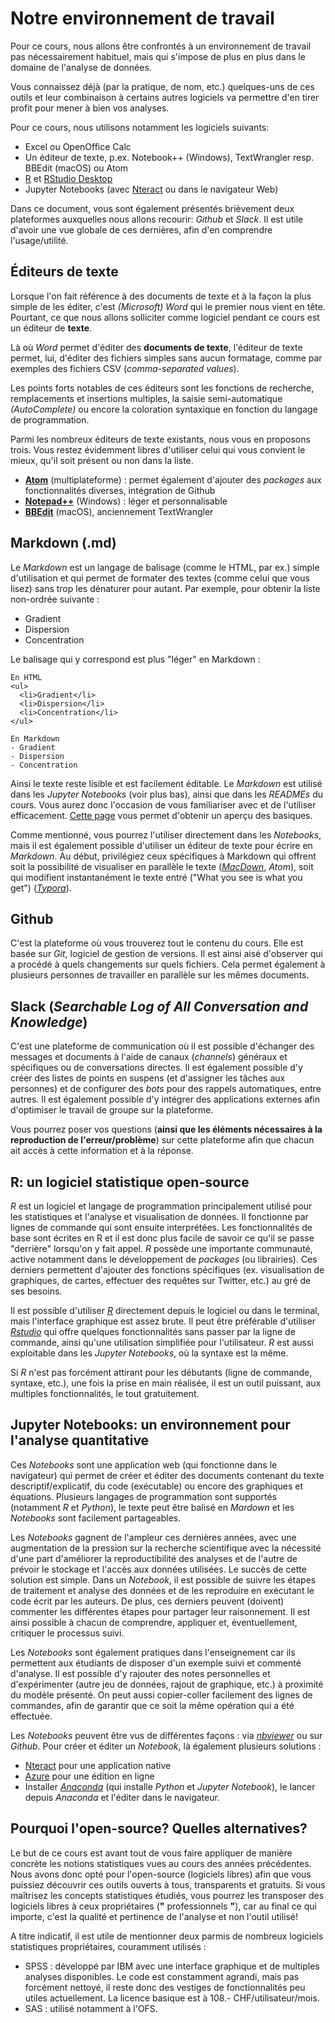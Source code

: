 # Notre environnement de travail

Pour ce cours, nous allons être confrontés à un environnement de travail pas nécessairement habituel, mais qui s'impose de plus en plus dans le domaine de l'analyse de données.

Vous connaissez déjà (par la pratique, de nom, etc.) quelques-uns de ces outils et leur combinaison à certains autres logiciels va permettre d'en tirer profit pour mener à bien vos analyses.

Pour ce cours, nous utilisons notamment les logiciels suivants:

- Excel ou OpenOffice Calc
- Un éditeur de texte, p.ex. Notebook++ (Windows), TextWrangler resp. BBEdit (macOS) ou Atom
- [R](https://www.r-project.org/) et [RStudio Desktop](https://www.rstudio.com/products/rstudio/)
- Jupyter Notebooks (avec [Nteract](https://nteract.io/) ou dans le navigateur Web)

Dans ce document, vous sont également présentés brièvement deux plateformes auxquelles nous allons recourir: _Github_ et _Slack_. Il est utile d'avoir une vue globale de ces dernières, afin d'en comprendre l'usage/utilité.

## Éditeurs de texte

Lorsque l'on fait référence à des documents de texte et à la façon la plus simple de les éditer, c'est _(Microsoft) Word_ qui le premier nous vient en tête. Pourtant, ce que nous allons solliciter comme logiciel pendant ce cours est un éditeur de **texte**.

Là où _Word_ permet d'éditer des **documents de texte**, l'éditeur de texte permet, lui, d'éditer des fichiers simples sans aucun formatage, comme par exemples des fichiers CSV (_comma-separated values_).

Les points forts notables de ces éditeurs sont les fonctions de recherche, remplacements et insertions multiples, la saisie semi-automatique _(AutoComplete)_ ou encore la coloration syntaxique en fonction du langage de programmation.

Parmi les nombreux éditeurs de texte existants, nous vous en proposons trois. Vous restez évidemment libres d'utiliser celui qui vous convient le mieux, qu'il soit présent ou non dans la liste.

+ **[Atom](https://atom.io/)** (multiplateforme) : permet également d'ajouter des _packages_ aux fonctionnalités diverses, intégration de Github
+ **[Notepad++](https://notepad-plus-plus.org/fr/)** (Windows) : léger et personnalisable
+ **[BBEdit](https://www.barebones.com/products/bbedit/)** (macOS), anciennement TextWrangler

## Markdown (.md)

Le _Markdown_ est un langage de balisage (comme le HTML, par ex.) simple d'utilisation et qui permet de formater des textes (comme celui que vous lisez) sans trop les dénaturer pour autant. Par exemple, pour obtenir la liste non-ordrée suivante :
- Gradient
- Dispersion
- Concentration


Le balisage qui y correspond est plus "léger" en Markdown :

    En HTML
    <ul>
      <li>Gradient</li>
      <li>Dispersion</li>
      <li>Concentration</li>
    </ul>

    En Markdown
    - Gradient
    - Dispersion
    - Concentration

Ainsi le texte reste lisible et est facilement éditable. Le _Markdown_ est utilisé dans les _Jupyter Notebooks_ (voir plus bas), ainsi que dans les _READMEs_ du cours. Vous aurez donc l'occasion de vous familiariser avec et de l'utiliser efficacement. [Cette page](https://daringfireball.net/projects/markdown/basics) vous permet d'obtenir un aperçu des basiques.

Comme mentionné, vous pourrez l'utiliser directement dans les _Notebooks_, mais il est également possible d'utiliser un éditeur de texte pour écrire en _Markdown_. Au début, privilégiez ceux spécifiques à Markdown qui offrent soit la possibilité de visualiser en parallèle le texte ([_MacDown_](https://macdown.uranusjr.com/), _Atom_), soit qui modifient instantanément le texte entré ("What you see is what you get") ([_Typora_](https://www.typora.io/)).

## Github

C'est la plateforme où vous trouverez tout le contenu du cours. Elle est basée sur _Git_, logiciel de gestion de versions. Il est ainsi aisé d'observer qui a procédé à quels changements sur quels fichiers. Cela permet également à plusieurs personnes de travailler en parallèle sur les mêmes documents.

## Slack (_Searchable Log of All Conversation and Knowledge_)

C'est une plateforme de communication où il est possible d'échanger des messages et documents à l'aide de canaux (_channels_) généraux et spécifiques ou de conversations directes. Il est également possible d'y créer des listes de points en suspens (et d'assigner les tâches aux personnes) et de configurer des _bots_ pour des rappels automatiques, entre autres. Il est également possible d'y intégrer des applications externes afin d'optimiser le travail de groupe sur la plateforme.

Vous pourrez poser vos questions (**ainsi que les éléments nécessaires à la reproduction de l'erreur/problème**) sur cette plateforme afin que chacun ait accès à cette information et à la réponse.

## R: un logiciel statistique open-source

_R_ est un logiciel et langage de programmation principalement utilisé pour les statistiques et l'analyse et visualisation de données.
Il fonctionne  par lignes de commande qui sont ensuite interprétées. Les fonctionnalités de base sont écrites en R et il est donc plus facile de savoir ce qu'il se passe "derrière" lorsqu'on y fait appel. _R_ possède une importante communauté, active notamment dans le développement de _packages_ (ou librairies). Ces derniers permettent d'ajouter des fonctions spécifiques (ex. visualisation de graphiques, de cartes, effectuer des requêtes sur Twitter, etc.) au gré de ses besoins.

Il est possible d'utiliser [_R_](https://cran.r-project.org/) directement depuis le logiciel ou dans le terminal, mais l'interface graphique est assez brute. Il peut être préférable d'utiliser [_Rstudio_](https://www.rstudio.com/products/rstudio/) qui offre quelques fonctionnalités sans passer par la ligne de commande, ainsi qu'une utilisation simplifiée pour l'utilisateur. _R_ est aussi exploitable dans les _Jupyter Notebooks_, où la syntaxe est la même.

Si _R_ n'est pas forcément attirant pour les débutants (ligne de commande, syntaxe, etc.), une fois la prise en main réalisée, il est un outil puissant, aux multiples fonctionnalités, le tout gratuitement.

## Jupyter Notebooks: un environnement pour l'analyse quantitative

Ces _Notebooks_ sont une application web (qui fonctionne dans le navigateur) qui permet de créer et éditer des documents contenant du texte descriptif/explicatif, du code (exécutable) ou encore des graphiques et équations. Plusieurs langages de programmation sont supportés (notamment _R_ et _Python_), le texte peut être balisé en _Mardown_ et les _Notebooks_ sont facilement partageables.

Les _Notebooks_ gagnent de l'ampleur ces dernières années, avec une augmentation de la pression sur la recherche scientifique avec la nécessité d'une part d'améliorer la reproductibilité des analyses et de l'autre de prévoir le stockage et l'accès aux données utilisées. Le succès de cette solution est simple. Dans un _Notebook_, il est possible de suivre les étapes de traitement et analyse des données et de les reproduire en exécutant le code écrit par les auteurs. De plus, ces derniers peuvent (doivent) commenter les différentes étapes pour partager leur raisonnement. Il est ainsi possible à chacun de comprendre, appliquer et, éventuellement, critiquer le processus suivi.

Les _Notebooks_ sont également pratiques dans l'enseignement car ils permettent aux étudiants de disposer d'un exemple suivi et commenté d'analyse. Il est possible d'y rajouter des notes personnelles et d'expérimenter (autre jeu de données, rajout de graphique, etc.) à proximité du modèle présenté. On peut aussi copier-coller facilement des lignes de commandes, afin de garantir que ce soit la même opération qui a été effectuée.

Les _Notebooks_ peuvent être vus de différentes façons : via [_nbviewer_](https://nbviewer.jupyter.org/) ou sur _Github_. Pour créer et éditer un _Notebook_, là également plusieurs solutions :
+ [Nteract](https://nteract.io/) pour une application native
+ [Azure](https://notebooks.azure.com/) pour une édition en ligne
+ Installer [_Anaconda_](http://jupyter.org/install.html) (qui installe _Python_ et _Jupyter Notebook_), le lancer depuis _Anaconda_ et l'éditer dans le navigateur.

## Pourquoi l'open-source? Quelles alternatives?

Le but de ce cours est avant tout de vous faire appliquer de manière concrète les notions statistiques vues au cours des années précédentes. Nous avons donc opté pour l'open-source (logiciels libres) afin que vous puissiez découvrir ces outils ouverts à tous, transparents et gratuits. Si vous maîtrisez les concepts statistiques étudiés, vous pourrez les transposer des logiciels libres à ceux propriétaires (**"** professionnels **"**), car au final ce qui importe, c'est la qualité et pertinence de l'analyse et non l'outil utilisé!

A titre indicatif, il est utile de mentionner deux parmis de nombreux logiciels statistiques propriétaires, couramment utilisés :

+ SPSS : développé par IBM avec une interface graphique et de multiples analyses disponibles. Le code est constamment agrandi, mais pas forcément nettoyé, il reste donc des vestiges de fonctionnalités peu utiles actuellement. La licence basique est à 108.- CHF/utilisateur/mois.
+ SAS : utilisé notamment à l'OFS.
